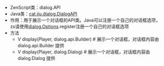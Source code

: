 * ZenScript类：dialog.API
* Java类：[cat.jiu.dialog.DialogAPI]()
* 作用：用于展示一个对话框的API类。Java可以注册一个自己的对话框选项，zs请使用[dialog.Options](dialog.Options.md).register注册一个自己的对话框选项
* 方法
    * V display(Player, dialog.api.Builder) # 展示一个对话框，对话框内容由 dialog.api.Builder 提供
    * V display(Player, dialog.Dialog) # 展示一个对话框，对话框内容由 dialog.Dialog 提供
